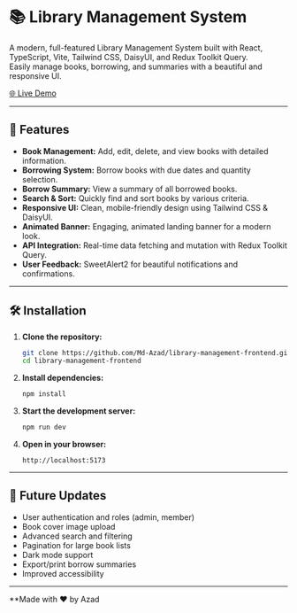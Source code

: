 # 📚 Library Management System

A modern, full-featured Library Management System built with React, TypeScript, Vite, Tailwind CSS, DaisyUI, and Redux Toolkit Query.  
Easily manage books, borrowing, and summaries with a beautiful and responsive UI.

[🌐 Live Demo](https://library-management-frontend-livid.vercel.app)

---

## 🚀 Features

- **Book Management:** Add, edit, delete, and view books with detailed information.
- **Borrowing System:** Borrow books with due dates and quantity selection.
- **Borrow Summary:** View a summary of all borrowed books.
- **Search & Sort:** Quickly find and sort books by various criteria.
- **Responsive UI:** Clean, mobile-friendly design using Tailwind CSS & DaisyUI.
- **Animated Banner:** Engaging, animated landing banner for a modern look.
- **API Integration:** Real-time data fetching and mutation with Redux Toolkit Query.
- **User Feedback:** SweetAlert2 for beautiful notifications and confirmations.

---

## 🛠️ Installation

1. **Clone the repository:**

   ```bash
   git clone https://github.com/Md-Azad/library-management-frontend.git
   cd library-management-frontend
   ```

2. **Install dependencies:**

   ```bash
   npm install
   ```

3. **Start the development server:**

   ```bash
   npm run dev
   ```

4. **Open in your browser:**
   ```
   http://localhost:5173
   ```

---

## 🌟 Future Updates

- User authentication and roles (admin, member)
- Book cover image upload
- Advanced search and filtering
- Pagination for large book lists
- Dark mode support
- Export/print borrow summaries
- Improved accessibility

---

\*\*Made with ❤️ by Azad
